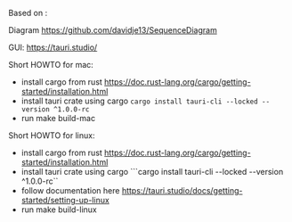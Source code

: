 Based on : 

Diagram
https://github.com/davidje13/SequenceDiagram


GUI:
https://tauri.studio/

Short HOWTO for mac:
- install cargo from rust https://doc.rust-lang.org/cargo/getting-started/installation.html
- install tauri crate using cargo ```cargo install tauri-cli --locked --version ^1.0.0-rc```
- run make build-mac

Short HOWTO for linux:
- install cargo from rust https://doc.rust-lang.org/cargo/getting-started/installation.html
- install tauri crate using cargo ```cargo install tauri-cli --locked --version ^1.0.0-rc``
- follow documentation here https://tauri.studio/docs/getting-started/setting-up-linux
- run make build-linux